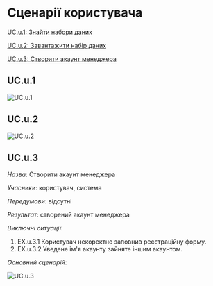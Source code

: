 # Сценарії користувача

[UC.u.1: Знайти набори даних](#UC.u.1)

[UC.u.2: Завантажити набір даних](#UC.u.2)

[UC.u.3: Створити акаунт менеджера](#UC.u.3)

## <a name="UC.u.1">UC.u.1</a>

![UC.u.1](http://www.plantuml.com/plantuml/proxy?cache=no&src=https://raw.githubusercontent.com/mixolydian-b6/Bricks/master/docs/use%20cases/user%20use%20cases/UC.u.1.puml)

## <a name="UC.u.2">UC.u.2</a>

![UC.u.2](http://www.plantuml.com/plantuml/proxy?cache=no&src=https://raw.githubusercontent.com/mixolydian-b6/Bricks/master/docs/use%20cases/user%20use%20cases/UC.u.2.puml)

## <a name="UC.u.3">UC.u.3</a>

*Назва*: Створити акаунт менеджера

*Учасники*: користувач, система

*Передумови*: відсутні

*Результат*: створений акаунт менеджера

*Виключні ситуації*:
  1. EX.u.3.1 Користувач некоректно заповнив реєстраційну форму.
  2. EX.u.3.2 Уведене ім'я акаунту зайняте іншим акаунтом.

*Основний сценарій*:

![UC.u.3](http://www.plantuml.com/plantuml/png/ZLDDxj907Dtt59E_MyCVSK52cuQOU0Uteg2D2gQK7OjA5JT64qCW8HAZNA0s8kMZmnNUNC6J-6Q0ske2PjLVvltUnsDezeF7VZ1uzTAo1CyGSqWL8bLlr4X5I12hzqDpPuv1st_d1XP4Z3GUMtvD13B4WjyP90xOgaYGRgKcXZ0aPAocQcQVvRuTfR327l7m7sByD9J_4s23J3E_DMRtAhBpnQjYD313J7iI2Oa-KWCREjUA399YftLpz3Nwb_Dy9Gc9a31_g3vfJSOZprHWVK6BChDS3MdX1-ZsWhRmlMVF0t6dKwzRed3m1HA_62RLei9fkOxdFdnK6LJkL-uvjvxhtBRSkyMLCgPsnkIGTlUfKIpc-cpiiJLQ_b38TA1NoL9DoIas-GfYyrGYmaO2YS0Fn5YhwBHBedTskJYf_VDMClpEL7Tapq6cyWJI59nfjPAANNp0lTV7yTHQfySylbKeu87lFNdHB-N60j-nn5BSO4u_uvlyXdDARudu7Kv4hLghMgUUpiHMamF_Nty0)
